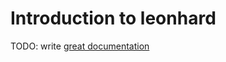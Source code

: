 # Introduction to leonhard

TODO: write [great documentation](http://jacobian.org/writing/great-documentation/what-to-write/)
